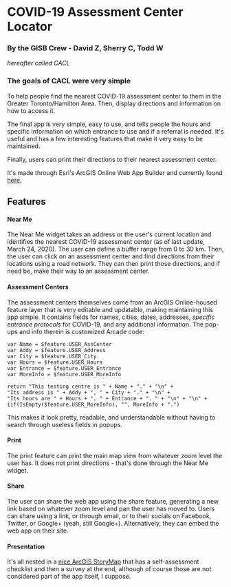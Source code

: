 # COVID-19 Assessment Center Locator
### By the GISB Crew - David Z, Sherry C, Todd W

*hereafter called CACL*

### The goals of CACL were very simple

To help people find the nearest COVID-19 assessment center to them in the Greater Toronto/Hamilton Area. Then, display directions and information on how to access it. 

The final app is very simple, easy to use, and tells people the hours and specific information on which entrance to use and if a referral is needed. It's useful and has a few interesting features that make it very easy to be maintained.

Finally, users can print their directions to their nearest assessment center.

It's made through Esri's ArcGIS Online Web App Builder and currently found 
[here.](https://arcg.is/PjajL)

## Features

#### Near Me

The Near Me widget takes an address or the user's current location and identifies the nearest COVID-19 assessment center (as of last update, March 24, 2020). The user can define a buffer range from 0 to 30 km. Then, the user can click on an assessment center and find directions from their locations using a road network. They can then print those directions, and if need be, make their way to an assessment center.

#### Assessment Centers

The assessment centers themselves come from an ArcGIS Online-housed feature layer that is very editable and updatable, making maintaining this app simple. It contains fields for names, cities, dates, addresses, *specific entrance protocols* for COVID-19, and any additional information. The pop-ups and info therein is customized Arcade code:

```
var Name = $feature.USER_AssCenter
var Addy = $feature.USER_Address
var City = $feature.USER_City
var Hours = $feature.USER_Hours
var Entrance = $feature.USER_Entrance
var MoreInfo = $feature.USER_MoreInfo

return "This testing centre is " + Name + "." + "\n" +
"Its address is " + Addy + ", " + City + "." + "\n" +
"Its hours are " + Hours + ". " + Entrance + ". " + "\n" + "\n" +
iif(IsEmpty($feature.USER_MoreInfo), "", MoreInfo + ".")
```

This makes it look pretty, readable, and understandable without having to search through useless fields in popups.

#### Print

The print feature can print the main map view from whatever zoom level the user has. It does not print directions - that's done through the Near Me widget.

#### Share

The user can share the web app using the share feature, generating a new link based on whatever zoom level and pan the user has moved to. Users can share using a link, or through email, or to their socials on Facebook, Twitter, or Google+ (yeah, still Google+). Alternatively, they can embed the web app on their site.

#### Presentation

It's all nested in a 
[nice ArcGIS StoryMap](https://storymaps.arcgis.com/stories/ef7513bbf58f4af980e6d4bb8dd5af52)
 that has a self-assessment checklist and then a survey at the end, although of course those are not considered part of the app itself, I suppose.